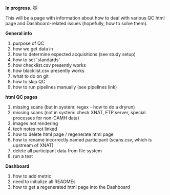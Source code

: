 **In progress.** :cat:  

This will be a page with information about how to deal with various QC html page and Dashboard-related issues (hopefully, how to solve them).  

**General info**  
1. purpose of QC  
2. how we get data in  
3. how to determine expected acquisitions (see study setup)  
4. how to set 'standards'  
5. how checklist.csv presently works  
6. how blacklist.csv presently works  
7. what to do on git  
8. how to skip QC  
9. how to run pipelines manually (see pipelines link)  

**html QC pages**  
1. missing scans (but in system: regex - how to do a dryrun)  
2. missing scans (not in system: check XNAT, FTP server, special processes for non-CAMH data)  
3. images not rendering     
4. tech notes not linked    
5. how to delete html page / regenerate html page    
6. how to rename incorrectly named participant (scans.csv, which is upstream of XNAT)    
7. delete all participant data from file system    
8. run a test    

**Dashboard**  
1. how to add metric  
2. need to initialize all READMEs  
3. how to get a regenerated html page into the Dashboard  

